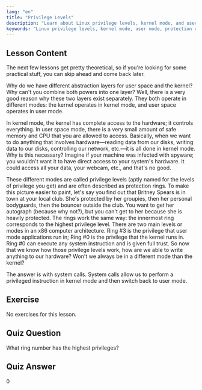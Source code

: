 ```yaml
---
lang: "en"
title: "Privilege Levels"
description: "Learn about Linux privilege levels, kernel mode, and user mode. Understand protection rings and system calls for secure hardware access. Start your Linux journey!"
keywords: "Linux privilege levels, kernel mode, user mode, protection rings, system calls, Linux security, beginner Linux, Linux tutorial"
---
```


## Lesson Content

The next few lessons get pretty theoretical, so if you're looking for some practical stuff, you can skip ahead and come back later.

Why do we have different abstraction layers for user space and the kernel? Why can't you combine both powers into one layer? Well, there is a very good reason why these two layers exist separately. They both operate in different modes: the kernel operates in kernel mode, and user space operates in user mode.

In kernel mode, the kernel has complete access to the hardware; it controls everything. In user space mode, there is a very small amount of safe memory and CPU that you are allowed to access. Basically, when we want to do anything that involves hardware—reading data from our disks, writing data to our disks, controlling our network, etc.—it is all done in kernel mode. Why is this necessary? Imagine if your machine was infected with spyware; you wouldn't want it to have direct access to your system's hardware. It could access all your data, your webcam, etc., and that's no good.

These different modes are called privilege levels (aptly named for the levels of privilege you get) and are often described as protection rings. To make this picture easier to paint, let's say you find out that Britney Spears is in town at your local club. She's protected by her groupies, then her personal bodyguards, then the bouncer outside the club. You want to get her autograph (because why not?), but you can't get to her because she is heavily protected. The rings work the same way: the innermost ring corresponds to the highest privilege level. There are two main levels or modes in an x86 computer architecture. Ring #3 is the privilege that user mode applications run in; Ring #0 is the privilege that the kernel runs in. Ring #0 can execute any system instruction and is given full trust. So now that we know how those privilege levels work, how are we able to write anything to our hardware? Won't we always be in a different mode than the kernel?

The answer is with system calls. System calls allow us to perform a privileged instruction in kernel mode and then switch back to user mode.

## Exercise

No exercises for this lesson.

## Quiz Question

What ring number has the highest privileges?

## Quiz Answer

0
